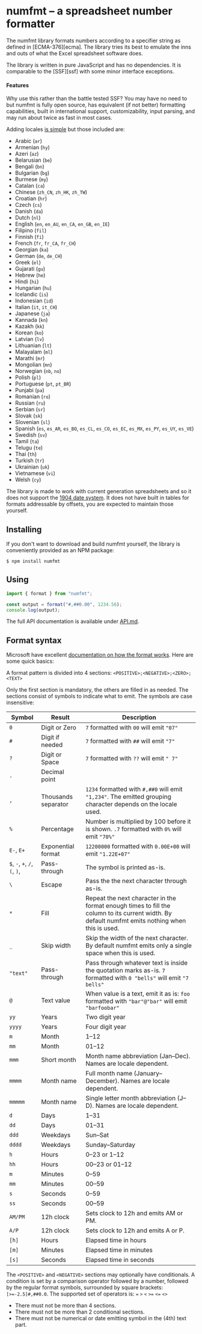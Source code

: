 # numfmt – a spreadsheet number formatter

The numfmt library formats numbers according to a specifier string as defined in [ECMA-376][ecma]. The library tries its best to emulate the inns and outs of what the Excel spreadsheet software does.

The library is written in pure JavaScript and has no dependencies. It is comparable to the [SSF][ssf] with some minor interface exceptions.


#### Features

Why use this rather than the battle tested SSF? You may have no need to but numfmt is fully open source, has equivalent (if not better) formatting capabilities, built in international support, customizability, input parsing, and may run about twice as fast in most cases.

Adding locales <a href="#numfmt-addlocale-data-tag">is simple</a> but those included are:

* Arabic (`ar`)
* Armenian (`hy`)
* Azeri (`az`)
* Belarusian (`be`)
* Bengali (`bn`)
* Bulgarian (`bg`)
* Burmese (`my`)
* Catalan (`ca`)
* Chinese (`zh_CN`, `zh_HK`, `zh_TW`)
* Croatian (`hr`)
* Czech (`cs`)
* Danish (`da`)
* Dutch (`nl`)
* English (`en`, `en_AU`, `en_CA`, `en_GB`, `en_IE`)
* Filipino (`fil`)
* Finnish (`fi`)
* French (`fr`, `fr_CA`, `fr_CH`)
* Georgian (`ka`)
* German (`de`, `de_CH`)
* Greek (`el`)
* Gujarati (`gu`)
* Hebrew (`he`)
* Hindi (`hi`)
* Hungarian (`hu`)
* Icelandic (`is`)
* Indonesian (`id`)
* Italian (`it`, `it_CH`)
* Japanese (`ja`)
* Kannada (`kn`)
* Kazakh (`kk`)
* Korean (`ko`)
* Latvian (`lv`)
* Lithuanian (`lt`)
* Malayalam (`ml`)
* Marathi (`mr`)
* Mongolian (`mn`)
* Norwegian (`nb`, `no`)
* Polish (`pl`)
* Portuguese (`pt`, `pt_BR`)
* Punjabi (`pa`)
* Romanian (`ro`)
* Russian (`ru`)
* Serbian (`sr`)
* Slovak (`sk`)
* Slovenian (`sl`)
* Spanish (`es`, `es_AR`, `es_BO`, `es_CL`, `es_CO`, `es_EC`, `es_MX`, `es_PY`, `es_UY`, `es_VE`)
* Swedish (`sv`)
* Tamil (`ta`)
* Telugu (`te`)
* Thai (`th`)
* Turkish (`tr`)
* Ukrainian (`uk`)
* Vietnamese (`vi`)
* Welsh (`cy`)

The library is made to work with current generation spreadsheets and so it does not support the [1904 date system](https://docs.microsoft.com/en-us/office/troubleshoot/excel/1900-and-1904-date-system). It does not have built in tables for formats addressable by offsets, you are expected to maintain those yourself.


## Installing

If you don't want to download and build numfmt yourself, the library is conveniently provided as an NPM package:

```
$ npm install numfmt
```


## Using

```js
import { format } from "numfmt";

const output = format("#,##0.00", 1234.56);
console.log(output);
```

The full API documentation is available under [API.md](API.md).


## Format syntax

Microsoft have excellent [documentation on how the format works](https://support.microsoft.com/en-us/office/review-guidelines-for-customizing-a-number-format-c0a1d1fa-d3f4-4018-96b7-9c9354dd99f5). Here are some quick basics:

A format pattern is divided into 4 sections: `<POSITIVE>;<NEGATIVE>;<ZERO>;<TEXT>`

Only the first section is mandatory, the others are filled in as needed. The sections consist of symbols to indicate what to emit. The symbols are case insensitive:

| Symbol | Result | Description
|-- |-- |--
| `0`   | Digit or Zero   | `7` formatted with `00` will emit `"07"`
| `#`   | Digit if needed   | `7` formatted with `##` will emit `"7"`
| `?`   | Digit or Space  | `7` formatted with `??` will emit `" 7"`
| `.`   | Decimal point   |
| `,`   | Thousands separator   |  `1234` formatted with `#,##0` will emit `"1,234"`. The emitted grouping character depends on the locale used.
| `%`   | Percentage  | Number is multiplied by 100 before it is shown.  `.7` formatted with `0%` will emit `"70%"`
| `E-`, `E+` | Exponential format | `12200000` formatted with `0.00E+00` will emit `"1.22E+07"`
| `$`, `-`, `+`, `/`, `(`, `)`,  ` ` | Pass-through | The symbol is printed as-is.
| `\` | Escape | Pass the the next character through as-is.
| `*` | Fill | Repeat the next character in the format enough times to fill the column to its current width. By default numfmt emits nothing when this is used.
| `_` | Skip width | Skip the width of the next character. By default numfmt emits only a single space when this is used.
| `"text"` | Pass-through | Pass through whatever text is inside the quotation marks as-is. `7` formatted with `0 "bells"` will emit `"7 bells"`
| `@` | Text value | When value is a text, emit it as is: `foo` formatted with `"bar"@"bar"` will emit `"barfoobar"`
| `yy` | Years | Two digit year
| `yyyy` | Years | Four digit year
| `m` | Month | 1–12
| `mm` | Month | 01–12
| `mmm` | Short month | Month name abbreviation (Jan–Dec). Names are locale dependent.
| `mmmm` | Month name | Full month name (January–December). Names are locale dependent.
| `mmmmm` | Month name | Single letter month abbreviation (J–D). Names are locale dependent.
| `d` | Days | 1–31
| `dd` | Days | 01–31
| `ddd` | Weekdays | Sun–Sat
| `dddd` | Weekdays | Sunday–Saturday
| `h` | Hours | 0–23 or 1–12
| `hh` | Hours | 00–23 or 01–12
| `m` | Minutes | 0–59
| `mm` | Minutes | 00–59
| `s` | Seconds | 0–59
| `ss` | Seconds | 00–59
| `AM/PM` | 12h clock | Sets clock to 12h and emits AM or PM.
| `A/P` | 12h clock | Sets clock to 12h and emits A or P.
| `[h]` | Hours | Elapsed time in hours
| `[m]` | Minutes | Elapsed time in minutes
| `[s]` | Seconds | Elapsed time in seconds

The `<POSITIVE>` and `<NEGATIVE>` sections may optionally have conditionals. A condition is set by a comparison operator followed by a number, followed by the regular format symbols, surrounded by square brackets: `[>=-2.5]#,##0.0`. The supported set of operators is: `=` `>` `<` `>=` `<=` `<>`
  
* There must not be more than 4 sections.
* There must not be more than 2 conditional sections.
* There must not be numerical or date emitting symbol in the (4th) text part.


